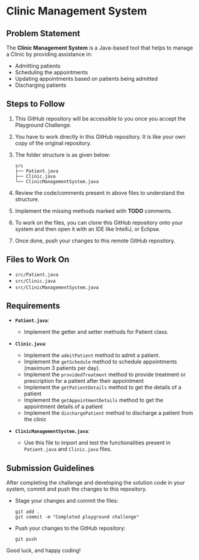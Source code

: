 # Clinic Management System


## Problem Statement
The **Clinic Management System** is a Java-based tool that helps to manage a Clinic by providing assistance in:
- Admitting patients
- Scheduling the appointments
- Updating appointments based on patients being admitted
- Discharging patients


## Steps to Follow
1. This GitHub repository will be accessible to you once you accept the Playground Challenge.
2. You have to work directly in this GitHub repository. It is like your own copy of the original repository.

3. The folder structure is as given below:
   ```
   src
   ├── Patient.java
   ├── Clinic.java
   └── ClinicManagementSystem.java
   ```

4. Review the code/comments present in above files to understand the structure.
5. Implement the missing methods marked with **TODO** comments.
6. To work on the files, you can clone this GitHub repository onto your system and then open it with an IDE like IntelliJ, or Eclipse.
7. Once done, push your changes to this remote GitHub repository.


## Files to Work On
- `src/Patient.java`
- `src/Clinic.java`
- `src/ClinicManagementSystem.java`


## Requirements
- **`Patient.java`**:
  - Implement the getter and setter methods for Patient class.

- **`Clinic.java`**:
  - Implement the `admitPatient` method to admit a patient.
  - Implement the `getSchedule` method to schedule appointments (maximum 3 patients per day).
  - Implement the `providedTreatment` method to provide treatment or prescription for a patient after their appointment
  - Implement the `getPatientDetails` method to get the details of a patient
  - Implement the `getAppointmentDetails` method to get the appointment details of a patient
  - Implement the `dischargePatient` method to discharge a patient from the clinic

- **`ClinicManagementSystem.java`**:
  - Use this file to import and test the functionalities present in `Patient.java` and `Clinic.java` files.


## Submission Guidelines
After completing the challenge and developing the solution code in your system, commit and push the changes to this repository. 
  - Stage your changes and commit the files:
    ```
    git add .
    git commit -m "Completed playground challenge"
    ```
  - Push your changes to the GitHub repository:
    ```
    git push
    ```


Good luck, and happy coding!
